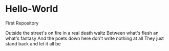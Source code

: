 # Hello-World
First Repository

Outside the street's on fire in a real death waltz
Between what's flesh an what's fantasy
And the poets down here don't write nothing at all
They just stand back and let it all be
